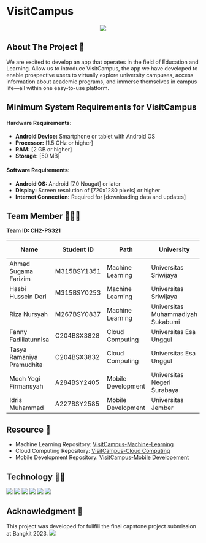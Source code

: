# VisitCampus

<p align="center">
    <img src="https://github.com/sugama1001/VisitCampus/blob/main/visitCampus_cover.png">
</p>

## About The Project 💬

We are excited to develop an app that operates in the field of Education and Learning. Allow us to introduce VisitCampus, the app we have developed to enable prospective users to virtually explore university campuses, access information about academic programs, and immerse themselves in campus life—all within one easy-to-use platform.

## Minimum System Requirements for VisitCampus

#### Hardware Requirements:

- **Android Device:** Smartphone or tablet with Android OS
- **Processor:** [1.5 GHz or higher]
- **RAM:** [2 GB or higher]
- **Storage:** [50 MB]

#### Software Requirements:

- **Android OS:** Android [7.0 Nougat] or later
- **Display:** Screen resolution of [720x1280 pixels] or higher
- **Internet Connection:** Required for [downloading data and updates]


## Team Member 👨‍👧‍👦

<b>Team ID: CH2-PS321</b>

| Name                      | Student ID  | Path                | University                                 |Github Account                                        |
| ------------------------- | ----------- | ------------------- | ------------------------------------------ |------------------------------------------------------|                  
| Ahmad Sugama Farizim      | M315BSY1351 | Machine Learning    | Universitas Sriwijaya                      |[sugama1001](https://github.com/sugama1001/)          |                       
| Hasbi Hussein Deri        | M315BSY0253 | Machine Learning    | Universitas Sriwijaya                      |[hasbihd](https://github.com/thesslow/)               |
| Riza Nursyah              | M267BSY0837 | Machine Learning    | Universitas Muhammadiyah Sukabumi          |[rizanss](https://github.com/rizanss/)                |
| Fanny Fadlilatunnisa      | C204BSX3828 | Cloud Computing     | Universitas Esa Unggul                     |[Fannyfdlsa](https://github.com/Fannyfdlsa/)          |
| Tasya Ramaniya Pramudhita | C204BSX3832 | Cloud Computing     | Universitas Esa Unggul                     |[tasyaramaniya](https://github.com/tasyaramaniya/)    |
| Moch Yogi Firmansyah      | A284BSY2405 | Mobile Development  | Universitas Negeri Surabaya                |[yogiifirmansyah](https://github.com/yogiifirmansyah/)|
| Idris Muhammad            | A227BSY2585 | Mobile Development  | Universitas Jember                         |[deress](https://github.com/deress)                   |

## Resource 🧰

- Machine Learning Repository: [VisitCampus-Machine-Learning](https://github.com/sugama1001/visitcampus_ml)
- Cloud Computing Repository: [VisitCampus-Cloud Computing](https://github.com/Fannyfdlsa/Cloud-VisitCampus.git)
- Mobile Development Repository: [VisitCampus-Mobile Developement](https://github.com/deress/VisitCampus)

## Technology 👨‍💻

![](https://img.shields.io/badge/python-3670A0?style=flat&logo=python&logoColor=ffdd54) ![](https://img.shields.io/badge/Kotlin-0095D5?&style=flat&logo=kotlin&logoColor=white) ![](https://img.shields.io/badge/TensorFlow-FF6F00?style=flat&logo=tensorflow&logoColor=white) ![](https://img.shields.io/badge/Flask-000000?style=flat&logo=flask&logoColor=white) ![](https://img.shields.io/badge/Google_Cloud-4285F4?style=flat&logo=google-cloud&logoColor=white) ![](https://img.shields.io/badge/Figma-F24E1E?style=flat&logo=figma&logoColor=white)

## Acknowledgment 🙌

This project was developed for fullfill the final capstone project submission at Bangkit 2023.
![](https://hackmd.io/_uploads/r1VL5VVvh.png)
